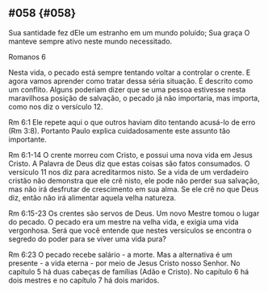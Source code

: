## #058 {#058}

Sua santidade fez dEle um estranho em um mundo poluído; Sua graça O manteve sempre ativo neste mundo necessitado.

Romanos 6

Nesta vida, o pecado está sempre tentando voltar a controlar o crente. E agora vamos aprender como tratar dessa séria situação. É descrito como um conflito. Alguns poderiam dizer que se uma pessoa estivesse nesta maravilhosa posição de salvação, o pecado já não importaria, mas importa, como nos diz o versículo 12.

Rm 6:1 Ele repete aqui o que outros haviam dito tentando acusá-lo de erro (Rm 3:8). Portanto Paulo explica cuidadosamente este assunto tão importante.

Rm 6:1-14 O crente morreu com Cristo, e possui uma nova vida em Jesus Cristo. A Palavra de Deus diz que estas coisas são fatos consumados. O versículo 11 nos diz para acreditarmos nisto. Se a vida de um verdadeiro cristão não demonstra que ele crê nisto, ele pode não perder sua salvação, mas não irá desfrutar de crescimento em sua alma. Se ele crê no que Deus diz, então não irá alimentar aquela velha natureza.

Rm 6:15-23 Os crentes são servos de Deus. Um novo Mestre tomou o lugar do pecado. O pecado era um mestre na velha vida, e exigia uma vida vergonhosa. Será que você entende que nestes versículos se encontra o segredo do poder para se viver uma vida pura?

Rm 6:23 O pecado recebe salário - a morte. Mas a alternativa é um presente - a vida eterna - por meio de Jesus Cristo nosso Senhor. No capítulo 5 há duas cabeças de famílias (Adão e Cristo). No capítulo 6 há dois mestres e no capítulo 7 há dois maridos.